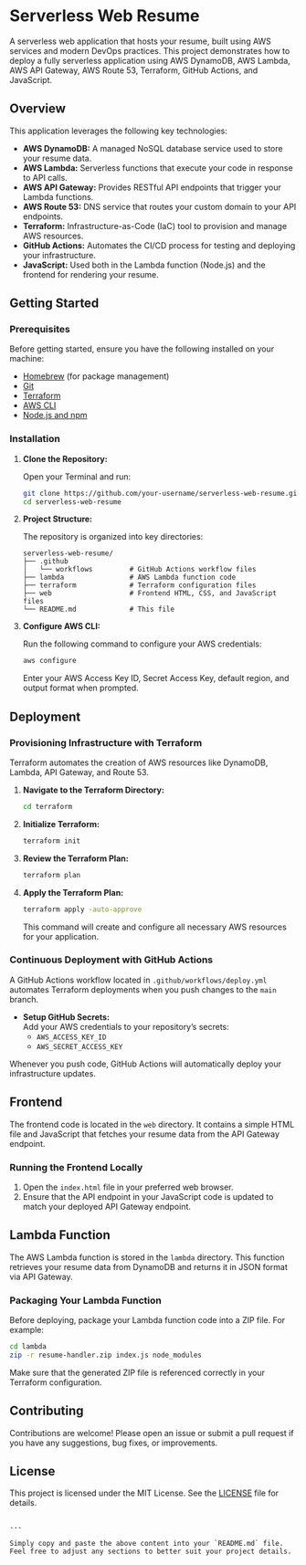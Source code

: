 # Serverless Web Resume

A serverless web application that hosts your resume, built using AWS services and modern DevOps practices. This project demonstrates how to deploy a fully serverless application using AWS DynamoDB, AWS Lambda, AWS API Gateway, AWS Route 53, Terraform, GitHub Actions, and JavaScript.

## Overview

This application leverages the following key technologies:

- **AWS DynamoDB:** A managed NoSQL database service used to store your resume data.
- **AWS Lambda:** Serverless functions that execute your code in response to API calls.
- **AWS API Gateway:** Provides RESTful API endpoints that trigger your Lambda functions.
- **AWS Route 53:** DNS service that routes your custom domain to your API endpoints.
- **Terraform:** Infrastructure-as-Code (IaC) tool to provision and manage AWS resources.
- **GitHub Actions:** Automates the CI/CD process for testing and deploying your infrastructure.
- **JavaScript:** Used both in the Lambda function (Node.js) and the frontend for rendering your resume.

## Getting Started

### Prerequisites

Before getting started, ensure you have the following installed on your machine:
- [Homebrew](https://brew.sh/) (for package management)
- [Git](https://git-scm.com/)
- [Terraform](https://www.terraform.io/downloads)
- [AWS CLI](https://aws.amazon.com/cli/)
- [Node.js and npm](https://nodejs.org/)

### Installation

1. **Clone the Repository:**

   Open your Terminal and run:

   ```bash
   git clone https://github.com/your-username/serverless-web-resume.git
   cd serverless-web-resume
   ```

2. **Project Structure:**

   The repository is organized into key directories:

   ```
   serverless-web-resume/
   ├── .github
   │   └── workflows         # GitHub Actions workflow files
   ├── lambda                # AWS Lambda function code
   ├── terraform             # Terraform configuration files
   ├── web                   # Frontend HTML, CSS, and JavaScript files
   └── README.md             # This file
   ```

3. **Configure AWS CLI:**

   Run the following command to configure your AWS credentials:

   ```bash
   aws configure
   ```

   Enter your AWS Access Key ID, Secret Access Key, default region, and output format when prompted.

## Deployment

### Provisioning Infrastructure with Terraform

Terraform automates the creation of AWS resources like DynamoDB, Lambda, API Gateway, and Route 53.

1. **Navigate to the Terraform Directory:**

   ```bash
   cd terraform
   ```

2. **Initialize Terraform:**

   ```bash
   terraform init
   ```

3. **Review the Terraform Plan:**

   ```bash
   terraform plan
   ```

4. **Apply the Terraform Plan:**

   ```bash
   terraform apply -auto-approve
   ```

   This command will create and configure all necessary AWS resources for your application.

### Continuous Deployment with GitHub Actions

A GitHub Actions workflow located in `.github/workflows/deploy.yml` automates Terraform deployments when you push changes to the `main` branch.

- **Setup GitHub Secrets:**  
  Add your AWS credentials to your repository’s secrets:
  - `AWS_ACCESS_KEY_ID`
  - `AWS_SECRET_ACCESS_KEY`

Whenever you push code, GitHub Actions will automatically deploy your infrastructure updates.

## Frontend

The frontend code is located in the `web` directory. It contains a simple HTML file and JavaScript that fetches your resume data from the API Gateway endpoint.

### Running the Frontend Locally

1. Open the `index.html` file in your preferred web browser.
2. Ensure that the API endpoint in your JavaScript code is updated to match your deployed API Gateway endpoint.

## Lambda Function

The AWS Lambda function is stored in the `lambda` directory. This function retrieves your resume data from DynamoDB and returns it in JSON format via API Gateway.

### Packaging Your Lambda Function

Before deploying, package your Lambda function code into a ZIP file. For example:

```bash
cd lambda
zip -r resume-handler.zip index.js node_modules
```

Make sure that the generated ZIP file is referenced correctly in your Terraform configuration.

## Contributing

Contributions are welcome! Please open an issue or submit a pull request if you have any suggestions, bug fixes, or improvements.

## License

This project is licensed under the MIT License. See the [LICENSE](LICENSE) file for details.
```

---

Simply copy and paste the above content into your `README.md` file. Feel free to adjust any sections to better suit your project details.